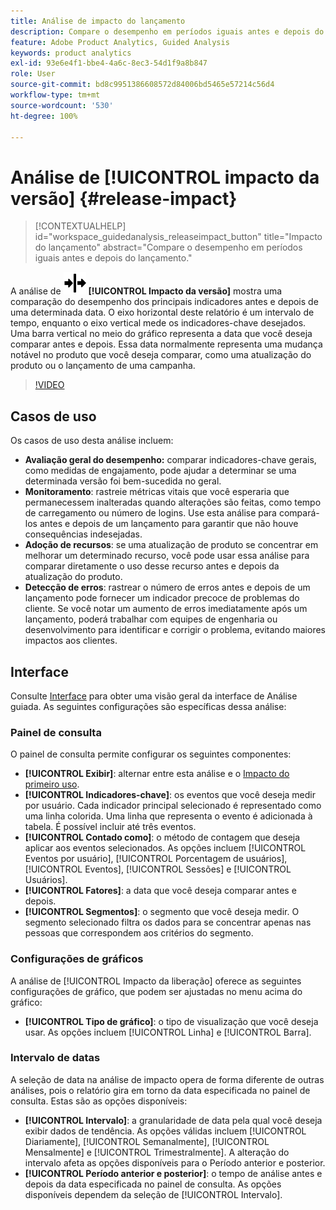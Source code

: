 ```yaml
---
title: Análise de impacto do lançamento
description: Compare o desempenho em períodos iguais antes e depois do lançamento.
feature: Adobe Product Analytics, Guided Analysis
keywords: product analytics
exl-id: 93e6e4f1-bbe4-4a6c-8ec3-54d1f9a8b847
role: User
source-git-commit: bd8c9951386608572d84006bd5465e57214c56d4
workflow-type: tm+mt
source-wordcount: '530'
ht-degree: 100%

---
```


# Análise de [!UICONTROL impacto da versão] {#release-impact}

<!-- markdownlint-disable MD034 -->

>[!CONTEXTUALHELP]
>id="workspace_guidedanalysis_releaseimpact_button"
>title="Impacto do lançamento"
>abstract="Compare o desempenho em períodos iguais antes e depois do lançamento."

<!-- markdownlint-enable MD034 -->

A análise de ![Versão](/help/assets/icons/Release.svg) **[!UICONTROL Impacto da versão]** mostra uma comparação do desempenho dos principais indicadores antes e depois de uma determinada data. O eixo horizontal deste relatório é um intervalo de tempo, enquanto o eixo vertical mede os indicadores-chave desejados. Uma barra vertical no meio do gráfico representa a data que você deseja comparar antes e depois. Essa data normalmente representa uma mudança notável no produto que você deseja comparar, como uma atualização do produto ou o lançamento de uma campanha.

>[!VIDEO](https://video.tv.adobe.com/v/3423453/?quality=12&learn=on&captions=por_br)

## Casos de uso

Os casos de uso desta análise incluem:

* **Avaliação geral do desempenho:** comparar indicadores-chave gerais, como medidas de engajamento, pode ajudar a determinar se uma determinada versão foi bem-sucedida no geral.
* **Monitoramento**: rastreie métricas vitais que você esperaria que permanecessem inalteradas quando alterações são feitas, como tempo de carregamento ou número de logins. Use esta análise para compará-los antes e depois de um lançamento para garantir que não houve consequências indesejadas.
* **Adoção de recursos**: se uma atualização de produto se concentrar em melhorar um determinado recurso, você pode usar essa análise para comparar diretamente o uso desse recurso antes e depois da atualização do produto.
* **Detecção de erros**: rastrear o número de erros antes e depois de um lançamento pode fornecer um indicador precoce de problemas do cliente. Se você notar um aumento de erros imediatamente após um lançamento, poderá trabalhar com equipes de engenharia ou desenvolvimento para identificar e corrigir o problema, evitando maiores impactos aos clientes.

## Interface

Consulte [Interface](../overview.md#interface) para obter uma visão geral da interface de Análise guiada. As seguintes configurações são específicas dessa análise:

### Painel de consulta

O painel de consulta permite configurar os seguintes componentes:

* **[!UICONTROL Exibir]**: alternar entre esta análise e o [Impacto do primeiro uso](first-use-impact.md).
* **[!UICONTROL Indicadores-chave]**: os eventos que você deseja medir por usuário. Cada indicador principal selecionado é representado como uma linha colorida. Uma linha que representa o evento é adicionada à tabela. É possível incluir até três eventos.
* **[!UICONTROL Contado como]**: o método de contagem que deseja aplicar aos eventos selecionados. As opções incluem [!UICONTROL Eventos por usuário], [!UICONTROL Porcentagem de usuários], [!UICONTROL Eventos], [!UICONTROL Sessões] e [!UICONTROL Usuários].
* **[!UICONTROL Fatores]**: a data que você deseja comparar antes e depois.
* **[!UICONTROL Segmentos]**: o segmento que você deseja medir. O segmento selecionado filtra os dados para se concentrar apenas nas pessoas que correspondem aos critérios do segmento.

### Configurações de gráficos

A análise de [!UICONTROL Impacto da liberação] oferece as seguintes configurações de gráfico, que podem ser ajustadas no menu acima do gráfico:

* **[!UICONTROL Tipo de gráfico]**: o tipo de visualização que você deseja usar. As opções incluem [!UICONTROL Linha] e [!UICONTROL Barra].

### Intervalo de datas

A seleção de data na análise de impacto opera de forma diferente de outras análises, pois o relatório gira em torno da data especificada no painel de consulta. Estas são as opções disponíveis:

* **[!UICONTROL Intervalo]**: a granularidade de data pela qual você deseja exibir dados de tendência. As opções válidas incluem [!UICONTROL Diariamente], [!UICONTROL Semanalmente], [!UICONTROL Mensalmente] e [!UICONTROL Trimestralmente]. A alteração do intervalo afeta as opções disponíveis para o Período anterior e posterior.
* **[!UICONTROL Período anterior e posterior]**: o tempo de análise antes e depois da data especificada no painel de consulta. As opções disponíveis dependem da seleção de [!UICONTROL Intervalo].


<!--
## Example

See below for an example of the analysis.

![Release impact](../assets/release-impact.png)

-->
